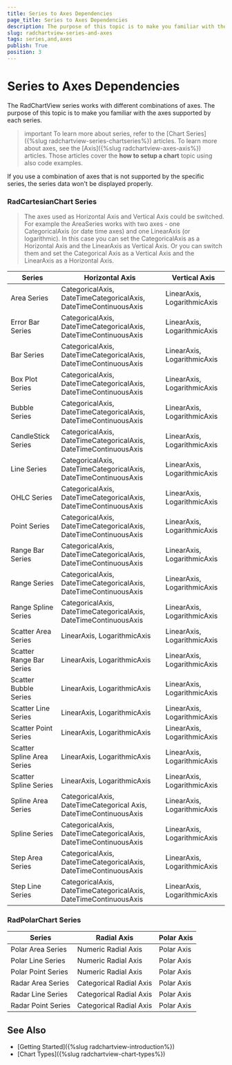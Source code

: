 ```yaml
---
title: Series to Axes Dependencies
page_title: Series to Axes Dependencies
description: The purpose of this topic is to make you familiar with the axes supported by each series in RadChartView.
slug: radchartview-series-and-axes
tags: series,and,axes
publish: True
position: 3
---
```


# Series to Axes Dependencies

The RadChartView series works with different combinations of axes. The purpose of this topic is to make you familiar with the axes supported by each series. 

>important To learn more about series, refer to the [Chart Series]({%slug radchartview-series-chartseries%}) articles. To learn more about axes, see the [Axis]({%slug radchartview-axes-axis%}) articles. Those articles cover the __how to setup a chart__ topic using also code examples.

If you use a combination of axes that is not supported by the specific series, the series data won't be displayed properly.

### RadCartesianChart Series

> The axes used as Horizontal Axis and Vertical Axis could be switched. For example the AreaSeries works with two axes - one CategoricalAxis (or date time axes) and one LinearAxis (or logarithmic). In this case you can set the CategoricalAxis as a Horizontal Axis and the LinearAxis as Vertical Axis. Or you can switch them and set the Categorical Axis as a Vertical Axis and the LinearAxis as a Horizontal Axis.

| Series | Horizontal Axis | Vertical Axis |
|---------|---------|---------|
| Area Series | CategoricalAxis, DateTimeCategoricalAxis, DateTimeContinuousAxis | LinearAxis, LogarithmicAxis |
| Error Bar Series | CategoricalAxis, DateTimeCategoricalAxis, DateTimeContinuousAxis | LinearAxis, LogarithmicAxis |
| Bar Series | CategoricalAxis, DateTimeCategoricalAxis, DateTimeContinuousAxis | LinearAxis, LogarithmicAxis |
| Box Plot Series | CategoricalAxis, DateTimeCategoricalAxis, DateTimeContinuousAxis | LinearAxis, LogarithmicAxis |
| Bubble Series | CategoricalAxis, DateTimeCategoricalAxis, DateTimeContinuousAxis | LinearAxis, LogarithmicAxis |
| CandleStick Series | CategoricalAxis, DateTimeCategoricalAxis, DateTimeContinuousAxis | LinearAxis, LogarithmicAxis |
| Line Series | CategoricalAxis, DateTimeCategoricalAxis, DateTimeContinuousAxis | LinearAxis, LogarithmicAxis |
| OHLC Series  | CategoricalAxis, DateTimeCategoricalAxis, DateTimeContinuousAxis | LinearAxis, LogarithmicAxis |
| Point Series  | CategoricalAxis, DateTimeCategoricalAxis, DateTimeContinuousAxis | LinearAxis, LogarithmicAxis |
| Range Bar Series  | CategoricalAxis, DateTimeCategoricalAxis, DateTimeContinuousAxis | LinearAxis, LogarithmicAxis |
| Range Series  | CategoricalAxis, DateTimeCategoricalAxis, DateTimeContinuousAxis | LinearAxis, LogarithmicAxis |
| Range Spline Series  | CategoricalAxis, DateTimeCategoricalAxis, DateTimeContinuousAxis | LinearAxis, LogarithmicAxis |
| Scatter Area Series | LinearAxis, LogarithmicAxis | LinearAxis, LogarithmicAxis |
| Scatter Range Bar Series | LinearAxis, LogarithmicAxis | LinearAxis, LogarithmicAxis |
| Scatter Bubble Series | LinearAxis, LogarithmicAxis | LinearAxis, LogarithmicAxis |
| Scatter Line Series | LinearAxis, LogarithmicAxis | LinearAxis, LogarithmicAxis |
| Scatter Point Series | LinearAxis, LogarithmicAxis | LinearAxis, LogarithmicAxis |
| Scatter Spline Area Series | LinearAxis, LogarithmicAxis | LinearAxis, LogarithmicAxis |
| Scatter Spline Series | LinearAxis, LogarithmicAxis | LinearAxis, LogarithmicAxis |
| Spline Area Series | CategoricalAxis, DateTimeCategorical Axis, DateTimeContinuousAxis | LinearAxis, LogarithmicAxis |
| Spline Series | CategoricalAxis, DateTimeCategoricalAxis, DateTimeContinuousAxis | LinearAxis, LogarithmicAxis |
| Step Area Series | CategoricalAxis, DateTimeCategoricalAxis, DateTimeContinuousAxis | LinearAxis, LogarithmicAxis |
| Step Line Series | CategoricalAxis, DateTimeCategoricalAxis, DateTimeContinuousAxis | LinearAxis, LogarithmicAxis |

### RadPolarChart Series

| Series | Radial Axis | Polar Axis |
|---------|---------|---------|
| Polar Area Series | Numeric Radial Axis | Polar Axis |
| Polar Line Series | Numeric Radial Axis | Polar Axis |
| Polar Point Series | Numeric Radial Axis | Polar Axis |
| Radar Area Series | Categorical Radial Axis | Polar Axis |
| Radar Line Series | Categorical Radial Axis | Polar Axis |
| Radar Point Series | Categorical Radial Axis | Polar Axis |

## See Also
* [Getting Started]({%slug radchartview-introduction%})
* [Chart Types]({%slug radchartview-chart-types%})

